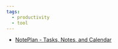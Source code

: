```yaml
---
tags: 
  - productivity
  - tool
---
```

- [NotePlan - Tasks, Notes, and Calendar](https://noteplan.co/)
